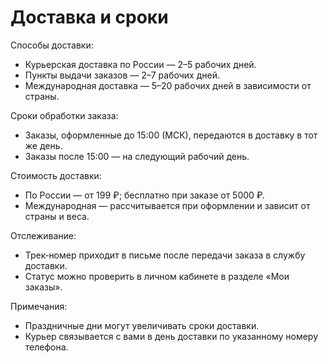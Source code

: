 # Доставка и сроки

Способы доставки:

- Курьерская доставка по России — 2–5 рабочих дней.
- Пункты выдачи заказов — 2–7 рабочих дней.
- Международная доставка — 5–20 рабочих дней в зависимости от страны.

Сроки обработки заказа:

- Заказы, оформленные до 15:00 (МСК), передаются в доставку в тот же день.
- Заказы после 15:00 — на следующий рабочий день.

Стоимость доставки:

- По России — от 199 ₽; бесплатно при заказе от 5000 ₽.
- Международная — рассчитывается при оформлении и зависит от страны и веса.

Отслеживание:

- Трек‑номер приходит в письме после передачи заказа в службу доставки.
- Статус можно проверить в личном кабинете в разделе «Мои заказы».

Примечания:

- Праздничные дни могут увеличивать сроки доставки.
- Курьер связывается с вами в день доставки по указанному номеру телефона.

